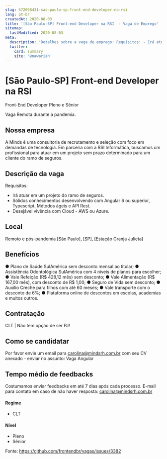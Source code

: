```yaml
---
slug: 672098431-sao-paulo-sp-front-end-developer-na-rsi
lang: pt-br
createdAt: 2020-08-03
title: '[São Paulo-SP] Front-end Developer na RSI  - Vaga de Emprego'
sitemap:
  lastModified: 2020-08-03
meta:
  description: 'Detalhes sobre a vaga de emprego: Requisitos: - Irá atuar em um projeto do ramo de seguros. - Sólidos conhecimentos desenvolvendo com Angular 6 ou superior, Typescript, Métodos ágeis e API Rest. - Desejável vivência com Cloud - AWS ou Azure.'
  twitter:
    card: summary
    site: '@nawarian'
---
```


# [São Paulo-SP] Front-end Developer na RSI 

Front-End Developer Pleno e Sênior 

Vaga Remota durante a pandemia. 

## Nossa empresa

A Minds é uma consultoria de recrutamento e seleção com foco em demandas de tecnologia. Em parceria com a RSI Informática, buscamos um profissional para atuar em um projeto sem prazo determinado para um cliente do ramo de seguros. 

## Descrição da vaga

Requisitos:

- Irá atuar em um projeto do ramo de seguros.
- Sólidos conhecimentos desenvolvendo com Angular 6 ou superior, Typescript, Métodos ágeis e API Rest.
- Desejável vivência com Cloud - AWS ou Azure.

## Local

Remoto e pós-pandemia [São Paulo], [SP], [Estação Granja Julieta]

## Benefícios
● Plano de Saúde SulAmérica sem desconto mensal ao titular;
● Assistência Odontológica SulAmérica com 4 níveis de planos para escolher;
● Vale Refeição (R$ 428,12 mês) sem desconto;
● Vale Alimentação (R$ 167,00 mês), com desconto de R$ 1,00;
● Seguro de Vida sem desconto;
● Auxílio Creche para filhos com até 60 meses;
● Vale transporte com o desconto de 6%;
● Plataforma online de descontos em escolas, academias e muitos outros.

## Contratação

CLT | Não tem opção de ser PJ!

## Como se candidatar

Por favor envie um email para carolina@mindsrh.com.br com seu CV anexado - enviar no assunto: Vaga Angular 

## Tempo médio de feedbacks

Costumamos enviar feedbacks em até 7 dias após cada processo.
E-mail para contato em caso de não haver resposta: carolina@mindsrh.com.br

#### Regime
- CLT

#### Nível
- Pleno
- Sênior




Fonte: https://github.com/frontendbr/vagas/issues/3382